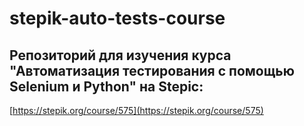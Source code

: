 # stepik-auto-tests-course

## Репозиторий для изучения курса "Автоматизация тестирования с помощью Selenium и Python" на Stepic:
[https://stepik.org/course/575](https://stepik.org/course/575)
